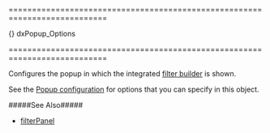 ===========================================================================
<!--default-->{}<!--/default-->
<!--type-->dxPopup_Options<!--/type-->
===========================================================================

<!--shortDescription-->
Configures the popup in which the integrated [filter builder]({basewidgetpath}/Configuration/#filterBuilder) is shown.
<!--/shortDescription-->

<!--fullDescription-->
See the [Popup configuration](/Documentation/ApiReference/UI_Widgets/dxPopup/) for options that you can specify in this object.

#####See Also#####
- [filterPanel]({basewidgetpath}/Configuration/filterPanel/)
<!--/fullDescription-->